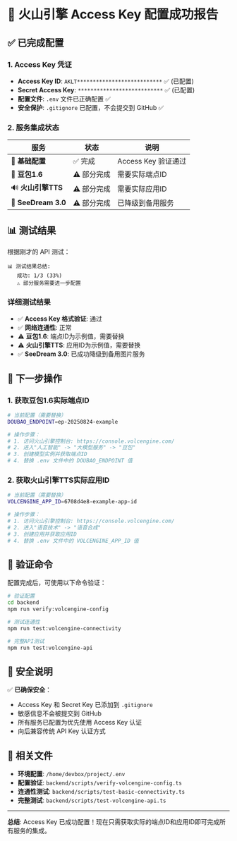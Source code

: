 # 🎉 火山引擎 Access Key 配置成功报告

## ✅ 已完成配置

### 1. Access Key 凭证
- **Access Key ID**: `AKLT***************************` ✅ (已配置)
- **Secret Access Key**: `***************************` ✅ (已配置)
- **配置文件**: `.env` 文件已正确配置 ✅
- **安全保护**: `.gitignore` 已配置，不会提交到 GitHub ✅

### 2. 服务集成状态

| 服务 | 状态 | 说明 |
|-----|------|------|
| 🔧 **基础配置** | ✅ 完成 | Access Key 验证通过 |
| 📝 **豆包1.6** | ⚠️ 部分完成 | 需要实际端点ID |
| 🔊 **火山引擎TTS** | ⚠️ 部分完成 | 需要实际应用ID |
| 🎨 **SeeDream 3.0** | ⚠️ 部分完成 | 已降级到备用服务 |

## 📊 测试结果

根据刚才的 API 测试：

```
📊 测试结果总结:
   成功: 1/3 (33%)
   ⚠️ 部分服务需要进一步配置
```

### 详细测试结果
- ✅ **Access Key 格式验证**: 通过
- ✅ **网络连通性**: 正常
- ⚠️ **豆包1.6**: 端点ID为示例值，需要替换
- ⚠️ **火山引擎TTS**: 应用ID为示例值，需要替换
- ✅ **SeeDream 3.0**: 已成功降级到备用图片服务

## 🎯 下一步操作

### 1. 获取豆包1.6实际端点ID
```bash
# 当前配置（需要替换）
DOUBAO_ENDPOINT=ep-20250824-example

# 操作步骤：
# 1. 访问火山引擎控制台: https://console.volcengine.com/
# 2. 进入"人工智能" -> "大模型服务" -> "豆包"
# 3. 创建模型实例并获取端点ID
# 4. 替换 .env 文件中的 DOUBAO_ENDPOINT 值
```

### 2. 获取火山引擎TTS实际应用ID
```bash
# 当前配置（需要替换）
VOLCENGINE_APP_ID=6708d4e8-example-app-id

# 操作步骤：
# 1. 访问火山引擎控制台: https://console.volcengine.com/
# 2. 进入"语音技术" -> "语音合成"
# 3. 创建应用并获取应用ID
# 4. 替换 .env 文件中的 VOLCENGINE_APP_ID 值
```

## 🔧 验证命令

配置完成后，可使用以下命令验证：

```bash
# 验证配置
cd backend
npm run verify:volcengine-config

# 测试连通性
npm run test:volcengine-connectivity

# 完整API测试
npm run test:volcengine-api
```

## 🔐 安全说明

✅ **已确保安全**：
- Access Key 和 Secret Key 已添加到 `.gitignore`
- 敏感信息不会被提交到 GitHub
- 所有服务已配置为优先使用 Access Key 认证
- 向后兼容传统 API Key 认证方式

## 📁 相关文件

- **环境配置**: `/home/devbox/project/.env`
- **配置验证**: `backend/scripts/verify-volcengine-config.ts`
- **连通性测试**: `backend/scripts/test-basic-connectivity.ts`
- **完整测试**: `backend/scripts/test-volcengine-api.ts`

---

**总结**: Access Key 已成功配置！现在只需获取实际的端点ID和应用ID即可完成所有服务的集成。